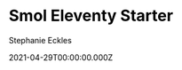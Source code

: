 ---
title: Smol Eleventy Starter
github: https://github.com/5t3ph/smol-11ty-starter
demo: https://smol-11ty-starter.netlify.app/
license: null
author: Stephanie Eckles
author_link: ''
author_twitter: 5t3ph
date: 2021-04-29T00:00:00.000Z
ssg:
  - Eleventy
cms:
  - NetlifyCMS
css: null
category:
  - Boilerplate
description: >-
  Extremely minimal Eleventy starter to kickstart a simple multi-page site / a
  nearly opinionless foundation to continue building on.
draft: true
publish_date: '2021-03-10T04:44:59Z'
update_date: '2021-06-12T01:52:04Z'
github_star: 65
github_fork: 13
---